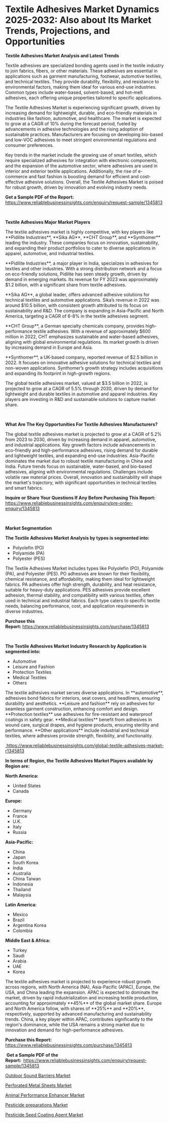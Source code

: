 <p><h1>Textile Adhesives Market Dynamics 2025-2032: Also about Its Market Trends, Projections, and Opportunities</h1></p><p><strong>Textile Adhesives Market Analysis and Latest Trends</strong></p>
<p><p>Textile adhesives are specialized bonding agents used in the textile industry to join fabrics, fibers, or other materials. These adhesives are essential in applications such as garment manufacturing, footwear, automotive textiles, and technical textiles. They provide durability, flexibility, and resistance to environmental factors, making them ideal for various end-use industries. Common types include water-based, solvent-based, and hot-melt adhesives, each offering unique properties tailored to specific applications.</p><p>The Textile Adhesives Market is experiencing significant growth, driven by increasing demand for lightweight, durable, and eco-friendly materials in industries like fashion, automotive, and healthcare. The market is expected to grow at a CAGR of 10% during the forecast period, fueled by advancements in adhesive technologies and the rising adoption of sustainable practices. Manufacturers are focusing on developing bio-based and low-VOC adhesives to meet stringent environmental regulations and consumer preferences.</p><p>Key trends in the market include the growing use of smart textiles, which require specialized adhesives for integration with electronic components, and the expansion of the automotive sector, where adhesives are used in interior and exterior textile applications. Additionally, the rise of e-commerce and fast fashion is boosting demand for efficient and cost-effective adhesive solutions. Overall, the Textile Adhesives Market is poised for robust growth, driven by innovation and evolving industry needs.</p></p>
<p><strong>Get a Sample PDF of the Report:&nbsp;</strong> <a href="https://www.reliablebusinessinsights.com/enquiry/request-sample/1345813?utm_campaign=1091&utm_medium=2&utm_source=Github&utm_content=ia&utm_term=26012025&utm_id=textile-adhesives">https://www.reliablebusinessinsights.com/enquiry/request-sample/1345813</a></p>
<p>&nbsp;</p>
<p><strong>Textile Adhesives Major Market Players</strong></p>
<p><p>The textile adhesives market is highly competitive, with key players like **Pidilite Industries**, **Sika AG**, **CHT Group**, and **Synthomer** leading the industry. These companies focus on innovation, sustainability, and expanding their product portfolios to cater to diverse applications in apparel, automotive, and industrial textiles.</p><p>**Pidilite Industries**, a major player in India, specializes in adhesives for textiles and other industries. With a strong distribution network and a focus on eco-friendly solutions, Pidilite has seen steady growth, driven by demand in emerging markets. Its revenue for FY 2023 was approximately $1.2 billion, with a significant share from textile adhesives.</p><p>**Sika AG**, a global leader, offers advanced adhesive solutions for technical textiles and automotive applications. Sika’s revenue in 2022 was around $10.5 billion, with consistent growth attributed to its focus on sustainability and R&D. The company is expanding in Asia-Pacific and North America, targeting a CAGR of 6-8% in the textile adhesives segment.</p><p>**CHT Group**, a German specialty chemicals company, provides high-performance textile adhesives. With a revenue of approximately $600 million in 2022, CHT emphasizes sustainable and water-based adhesives, aligning with global environmental regulations. Its market growth is driven by increasing demand in Europe and Asia.</p><p>**Synthomer**, a UK-based company, reported revenue of $2.5 billion in 2022. It focuses on innovative adhesive solutions for technical textiles and non-woven applications. Synthomer’s growth strategy includes acquisitions and expanding its footprint in high-growth regions.</p><p>The global textile adhesives market, valued at $3.5 billion in 2022, is projected to grow at a CAGR of 5.5% through 2030, driven by demand for lightweight and durable textiles in automotive and apparel industries. Key players are investing in R&D and sustainable solutions to capture market share.</p></p>
<p>&nbsp;</p>
<p><strong>What Are The Key Opportunities For Textile Adhesives Manufacturers?</strong></p>
<p><p>The global textile adhesives market is projected to grow at a CAGR of 5.2% from 2023 to 2030, driven by increasing demand in apparel, automotive, and industrial applications. Key growth factors include advancements in eco-friendly and high-performance adhesives, rising demand for durable and lightweight textiles, and expanding end-use industries. Asia-Pacific dominates the market due to robust textile manufacturing in China and India. Future trends focus on sustainable, water-based, and bio-based adhesives, aligning with environmental regulations. Challenges include volatile raw material prices. Overall, innovation and sustainability will shape the market's trajectory, with significant opportunities in technical textiles and smart fabrics.</p></p>
<p><strong>Inquire or Share Your Questions If Any Before Purchasing This Report:</strong> <a href="https://www.reliablebusinessinsights.com/enquiry/pre-order-enquiry/1345813?utm_campaign=1091&utm_medium=2&utm_source=Github&utm_content=ia&utm_term=26012025&utm_id=textile-adhesives">https://www.reliablebusinessinsights.com/enquiry/pre-order-enquiry/1345813</a></p>
<p>&nbsp;</p>
<p><strong>Market Segmentation</strong></p>
<p><strong>The Textile Adhesives Market Analysis by types is segmented into:</strong></p>
<p><ul><li>Polyolefin (PO)</li><li>Polyamide (PA)</li><li>Polyester (PES)</li></ul></p>
<p><p>The Textile Adhesives Market includes types like Polyolefin (PO), Polyamide (PA), and Polyester (PES). PO adhesives are known for their flexibility, chemical resistance, and affordability, making them ideal for lightweight fabrics. PA adhesives offer high strength, durability, and heat resistance, suitable for heavy-duty applications. PES adhesives provide excellent adhesion, thermal stability, and compatibility with various textiles, often used in technical and industrial fabrics. Each type caters to specific textile needs, balancing performance, cost, and application requirements in diverse industries.</p></p>
<p><strong>Purchase this Report:&nbsp;</strong><a href="https://www.reliablebusinessinsights.com/purchase/1345813?utm_campaign=1091&utm_medium=2&utm_source=Github&utm_content=ia&utm_term=26012025&utm_id=textile-adhesives">https://www.reliablebusinessinsights.com/purchase/1345813</a></p>
<p>&nbsp;</p>
<p><strong>The Textile Adhesives Market Industry Research by Application is segmented into:</strong></p>
<p><ul><li>Automotive</li><li>Leisure and Fashion</li><li>Protection Textiles</li><li>Medical Textiles</li><li>Others</li></ul></p>
<p><p>The textile adhesives market serves diverse applications. In **automotive**, adhesives bond fabrics for interiors, seat covers, and headliners, ensuring durability and aesthetics. **Leisure and fashion** rely on adhesives for seamless garment construction, enhancing comfort and design. **Protection textiles** use adhesives for fire-resistant and waterproof coatings in safety gear. **Medical textiles** benefit from adhesives in wound care, surgical drapes, and hygiene products, ensuring sterility and performance. **Other applications** include industrial and technical textiles, where adhesives provide strength, flexibility, and functionality.</p></p>
<p><a href="https://www.reliablebusinessinsights.com/global-textile-adhesives-market-r1345813?utm_campaign=1091&utm_medium=2&utm_source=Github&utm_content=ia&utm_term=26012025&utm_id=textile-adhesives">&nbsp;https://www.reliablebusinessinsights.com/global-textile-adhesives-market-r1345813</a></p>
<p><strong>In terms of Region, the Textile Adhesives Market Players available by Region are:</strong></p>
<p>
    <p> <strong> North America: </strong>
        <ul>
            <li>United States</li>
            <li>Canada</li>
        </ul>
        </p> 
    <p> <strong> Europe: </strong>
        <ul>
            <li>Germany</li>
            <li>France</li>
            <li>U.K.</li>
            <li>Italy</li>
            <li>Russia</li>
        </ul>
        </p> 
    <p> <strong> Asia-Pacific: </strong>
        <ul>
            <li>China</li>
            <li>Japan</li>
            <li>South Korea</li>
            <li>India</li>
            <li>Australia</li>
            <li>China Taiwan</li>
            <li>Indonesia</li>
            <li>Thailand</li>
            <li>Malaysia</li>
        </ul>
        </p> 
    <p> <strong> Latin America: </strong>
        <ul>
            <li>Mexico</li>
            <li>Brazil</li>
            <li>Argentina Korea</li>
            <li>Colombia</li>
        </ul>
        </p> 
    <p> <strong> Middle East & Africa: </strong>
        <ul>
            <li>Turkey</li>
            <li>Saudi</li>
            <li>Arabia</li>
            <li>UAE</li>
            <li>Korea</li>
        </ul>
    </p>
    </p>
<p><p>The textile adhesives market is projected to experience robust growth across regions, with North America (NA), Asia-Pacific (APAC), Europe, the USA, and China leading the expansion. APAC is expected to dominate the market, driven by rapid industrialization and increasing textile production, accounting for approximately **45%** of the global market share. Europe and North America follow, with shares of **25%** and **20%**, respectively, supported by advanced manufacturing and sustainability trends. China, a key player within APAC, contributes significantly to the region's dominance, while the USA remains a strong market due to innovation and demand for high-performance adhesives.</p></p>
<p><strong>Purchase this Report: </strong><a href="https://www.reliablebusinessinsights.com/purchase/1345813?utm_campaign=1091&utm_medium=2&utm_source=Github&utm_content=ia&utm_term=26012025&utm_id=textile-adhesives">https://www.reliablebusinessinsights.com/purchase/1345813</a></p>
<p>&nbsp;<strong>Get a Sample PDF of the Report:&nbsp;&nbsp;</strong><a href="https://www.reliablebusinessinsights.com/enquiry/request-sample/1345813?utm_campaign=1091&utm_medium=2&utm_source=Github&utm_content=ia&utm_term=26012025&utm_id=textile-adhesives">https://www.reliablebusinessinsights.com/enquiry/request-sample/1345813</a></p>
<p><strong></strong></p>
<p><p><a href="https://github.com/krinerstormy331/Market-Research-Report-List-1/blob/main/outdoor-sound-barriers-market.md?utm_campaign=1091&utm_medium=2&utm_source=Github&utm_content=ia&utm_term=26012025&utm_id=textile-adhesives">Outdoor Sound Barriers Market</a></p><p><a href="https://github.com/suleimannichelle7/Market-Research-Report-List-1/blob/main/perforated-metal-sheets-market.md?utm_campaign=1091&utm_medium=2&utm_source=Github&utm_content=ia&utm_term=26012025&utm_id=textile-adhesives">Perforated Metal Sheets Market</a></p><p><a href="https://www.linkedin.com/pulse/animal-performance-enhancer-market-growth-forecast-size-bmewc?utm_campaign=1091&utm_medium=2&utm_source=Github&utm_content=ia&utm_term=26012025&utm_id=textile-adhesives">Animal Performance Enhancer Market</a></p><p><a href="https://www.linkedin.com/pulse/insightful-pesticide-preparations-market-size-expected-cagr-3nn5e?utm_campaign=1091&utm_medium=2&utm_source=Github&utm_content=ia&utm_term=26012025&utm_id=textile-adhesives">Pesticide preparations Market</a></p><p><a href="https://www.linkedin.com/pulse/disruption-innovation-pesticide-seed-coating-agent-industry-nicoc?utm_campaign=1091&utm_medium=2&utm_source=Github&utm_content=ia&utm_term=26012025&utm_id=textile-adhesives">Pesticide Seed Coating Agent Market</a></p></p>